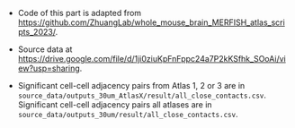 - Code of this part is adapted from https://github.com/ZhuangLab/whole_mouse_brain_MERFISH_atlas_scripts_2023/.

- Source data at https://drive.google.com/file/d/1ji0ziuKpFnFppc24a7P2kKSfhk_SOoAi/view?usp=sharing.

- Significant cell-cell adjacency pairs from Atlas 1, 2 or 3 are in `source_data/outputs_30um_AtlasX/result/all_close_contacts.csv`. Significant cell-cell adjacency pairs all atlases are in `source_data/outputs_30um/result/all_close_contacts.csv`.

